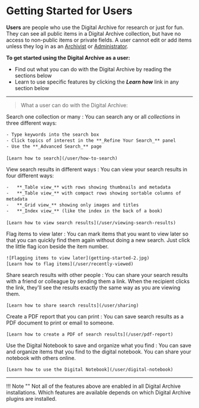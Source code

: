 # Getting Started for Users

**Users** are people who use the Digital Archive for research or just for fun.
They can see all public items in a Digital Archive collection, but have
no access to non-public items or private fields. A user cannot edit or add items
unless they log in as an [Archivist](/archivist/getting-started-archivist/) or
[Administrator](/administrator/getting-started-administrator/).

**To get started using the Digital Archive as a user:**

-   Find out what you can do with the Digital Archive by reading the sections below
-   Learn to use specific features by clicking the **_Learn how_** link in any section below

---

> What a user can do with the Digital Archive:

Search one collection or many
:   You can search any or all *collections* in three different ways:

    - Type keywords into the search box
    - Click topics of interest in the **_Refine Your Search_** panel
    - Use the **_Advanced Search_** page

    [Learn how to search](/user/how-to-search)

View search results in different ways
:   You can view your search results in four different ways:

    -   **_Table view_** with rows showing thumbnails and metadata
    -   **_Table view_** with compact rows showing sortable columns of metadata
    -   **_Grid view_** showing only images and titles
    -   **_Index view_** (like the index in the back of a book)

    [Learn how to view search results](/user/viewing-search-results)


Flag items to view later
:   You can mark items that you want to view later so that you can
    quickly find them again without doing a new search. Just click the little flag icon beside the item number.

    ![Flagging items to view later](getting-started-2.jpg)    
    [Learn how to flag items](/user/recently-viewed)

Share search results with other people
:   You can share your search results with a friend or colleague by sending them a link.
    When the recipient clicks the link, they'll see the results exactly the same way as you
    are viewing them.

    [Learn how to share search results](/user/sharing)

Create a PDF report that you can print
:   You can save search results as a PDF document to print or email to someone.

    [Learn how to create a PDF of search results](/user/pdf-report)

Use the Digital Notebook to save and organize what you find
:   You can save and organize items that you find to the digital notebook. You can
    share your notebook with others online.

    [Learn how to use the Digital Notebook](/user/digital-notebook)

---    

!!! Note ""
    Not all of the features above are enabled in all Digital Archive installations.
    Which features are available depends on which Digital Archive plugins are installed.    